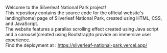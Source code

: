 Welcome to the Silverleaf National Park project!
<br>
This repository contains the source code for the official website's landing(home) page of Silverleaf National Park, created using HTML, CSS, and JavaScript. 
<br>
The website features a parallax scrolling effect created using Java script and a carousel(created using Bootstrap)to provide an immersive user experience.
<br>
Find the deployment at : https://silverleaf-national-park.vercel.app/
